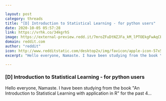 ```yaml
---

layout: post
category: threads
title: "[D] Introduction to Statistical Learning - for python users"
date: 2020-10-05 05:57:28
link: https://vrhk.co/34kgrhS
image: https://external-preview.redd.it/7mroZFuDtNZJFa_kM_lPTOEkgFwAqCE9B27hHFNExTI.jpg?width=177&height=92.6701570681&auto=webp&crop=177:92.6701570681,smart&s=021be9b078572f5d9f1fdb776e2bc047a132ebcc
domain: reddit.com
author: "reddit"
icon: http://www.redditstatic.com/desktop2x/img/favicon/apple-icon-57x57.png
excerpt: "Hello everyone, Namaste. I have been studying from the book \"An Introduction to Statistical Learning with application in R\" for the past 4..."

---
```


### [D] Introduction to Statistical Learning - for python users

Hello everyone, Namaste. I have been studying from the book "An Introduction to Statistical Learning with application in R" for the past 4...